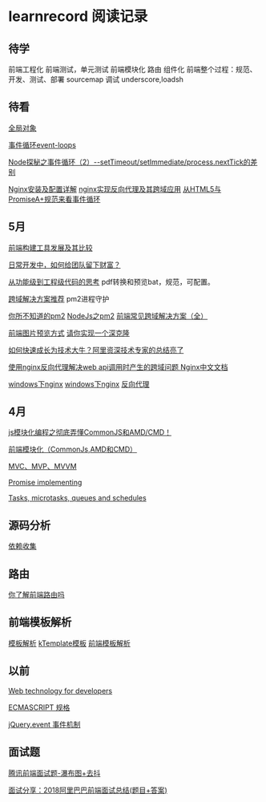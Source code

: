 # learnrecord 阅读记录
## 待学
前端工程化
前端测试，单元测试
前端模块化
路由
组件化
前端整个过程：规范、开发、测试、部署
sourcemap 调试
underscore,loadsh

## 待看
[全局对象](https://developer.mozilla.org/en-US/docs/Web/JavaScript/Reference/Global_Objects)

[事件循环event-loops](https://html.spec.whatwg.org/multipage/webappapis.html#event-loops)

[Node探秘之事件循环（2）--setTimeout/setImmediate/process.nextTick的差别](https://www.jianshu.com/p/837b584e1bdd?utm_campaign=maleskine&utm_content=note&utm_medium=reader_share&utm_source=weibo)

[Nginx安装及配置详解](https://www.cnblogs.com/zhouxinfei/p/7862285.html)
[nginx实现反向代理及其跨域应用](http://www.vuln.cn/2879)
[从HTML5与PromiseA+规范来看事件循环](https://github.com/Aaaaaaaty/blog/issues/13)

## 5月

[前端构建工具发展及其比较](https://github.com/dunizb/blog/issues/27)

[日常开发中，如何给团队留下财富？](https://github.com/qqiabc521/blog/issues/1)

[从功能级到工程级代码的思考](https://github.com/ZyJoey/blog/issues/3) pdf转换和预览bat，规范，可配置。

[跨域解决方案推荐](https://github.com/sunmaobin/sunmaobin.github.io/issues/50) pm2进程守护

[你所不知道的pm2](https://blog.csdn.net/uikoo9/article/details/79018750)
[NodeJs之pm2](https://www.cnblogs.com/zqzjs/p/6210645.html)
[前端常见跨域解决方案（全）](https://segmentfault.com/a/1190000011145364)

[前端图片预览方式](https://segmentfault.com/a/1190000010639256)
[请你实现一个深克隆](https://juejin.im/post/5abb55ee6fb9a028e33b7e0a)

[如何快速成长为技术大牛？阿里资深技术专家的总结亮了](https://github.com/qmsggg/BlogCollect/issues/170)

[使用nginx反向代理解决web api调用时产生的跨域问题 ](https://www.imooc.com/article/12591)
[Nginx中文文档](http://www.nginx.cn/doc/)

[windows下nginx](https://www.cnblogs.com/saysmy/p/6609796.html)
[windows下nginx](https://www.cnblogs.com/Chiler/p/8027167.html)
[反向代理](https://www.cnblogs.com/zhouxinfei/p/7862285.html)
## 4月


[js模块化编程之彻底弄懂CommonJS和AMD/CMD！](https://www.cnblogs.com/chenguangliang/p/5856701.html)

[前端模块化（CommonJs,AMD和CMD）](https://www.jianshu.com/p/d67bc79976e6)

[MVC、MVP、MVVM](https://github.com/livoras/blog/issues/11)

[Promise implementing](https://www.promisejs.org/implementing/)

[Tasks, microtasks, queues and schedules](https://jakearchibald.com/2015/tasks-microtasks-queues-and-schedules/?utm_source=html5weekly&utm_medium=email)

## 源码分析
[依赖收集](https://github.com/answershuto/learnVue/blob/master/docs/%E4%BE%9D%E8%B5%96%E6%94%B6%E9%9B%86.MarkDown)

## 路由

[你了解前端路由吗](https://juejin.im/post/5ac61da66fb9a028c71eae1b)

## 前端模板解析
[模板解析](https://github.com/xucz/jst-helloworld/blob/master/fis-conf.js)
[kTemplate模板](https://github.com/wulijian/ktemplate/blob/master/lib/kTemplate.js)
[前端模板解析](https://github.com/xucz/jst-helloworld)

## 以前

[Web technology for developers](https://developer.mozilla.org/en-US/docs/Web)

[ECMASCRIPT 规格](https://www.ecma-international.org/ecma-262/6.0/#sec-proxy-object-internal-methods-and-internal-slots-getprototypeof)

[jQuery.event 事件机制 ](http://www.kuitao8.com/20140305/2088.shtml)

## 面试题
[腾讯前端面试题-瀑布图+去抖](https://blog.csdn.net/shuidinaozhongyan/article/details/70476165)

[面试分享：2018阿里巴巴前端面试总结(题目+答案)](http://web.jobbole.com/94371/?utm_source=blog.jobbole.com&utm_medium=relatedPosts)
